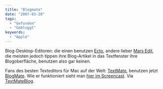 ```yaml
---
title: "Blogmate"
date: "2007-03-20"
tags:
  - "Gefunden"
  - "Gebloggt"
keywords:
  - "Apple"
---
```


Blog-Desktop-Editoren: die einen benutzen [Ecto](http://ecto.kung-foo.tv/), andere lieber [Mars Edit](http://www.red-sweater.com/marsedit/), die meisten jedoch tippen ihre Blog-Artikel in das Textfenster ihre Blogoberfläche, benutzen also gar keinen.

Fans des besten Texteditors für Mac auf der Welt: [TextMate](http://macromates.com/), benutzen jetzt [BlogMate](http://www.ditchnet.org/wp/2007/03/18/blogmate-03-screencast/). Wie er funktioniert sieht man [hier im Screencast](http://www.ditchnet.org/wp/2007/03/18/blogmate-03-screencast/). Via [TextMateBlog](http://macromates.com/blog/archives/2007/03/19/blogmate/).

